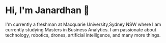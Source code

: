 # Hi, I'm Janardhan 👋

I'm currently a freshman at Macquarie University,Sydney NSW where I am currently studying Masters in Business Analytics. I am passionate about technology, robotics, drones, artificial intelligence, and many more things.

